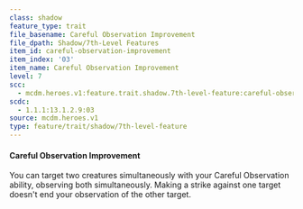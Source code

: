 ```yaml
---
class: shadow
feature_type: trait
file_basename: Careful Observation Improvement
file_dpath: Shadow/7th-Level Features
item_id: careful-observation-improvement
item_index: '03'
item_name: Careful Observation Improvement
level: 7
scc:
  - mcdm.heroes.v1:feature.trait.shadow.7th-level-feature:careful-observation-improvement
scdc:
  - 1.1.1:13.1.2.9:03
source: mcdm.heroes.v1
type: feature/trait/shadow/7th-level-feature
---
```


#### Careful Observation Improvement

You can target two creatures simultaneously with your Careful Observation ability, observing both simultaneously. Making a strike against one target doesn't end your observation of the other target.
